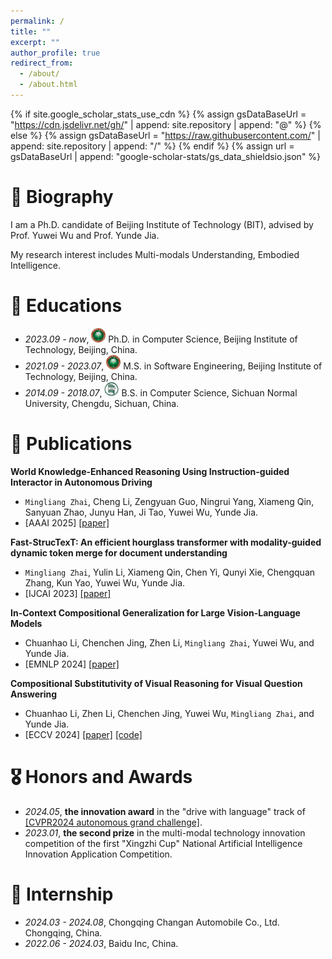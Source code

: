 ```yaml
---
permalink: /
title: ""
excerpt: ""
author_profile: true
redirect_from: 
  - /about/
  - /about.html
---
```


{% if site.google_scholar_stats_use_cdn %}
{% assign gsDataBaseUrl = "https://cdn.jsdelivr.net/gh/" | append: site.repository | append: "@" %}
{% else %}
{% assign gsDataBaseUrl = "https://raw.githubusercontent.com/" | append: site.repository | append: "/" %}
{% endif %}
{% assign url = gsDataBaseUrl | append: "google-scholar-stats/gs_data_shieldsio.json" %}

<span class='anchor' id='-biography'></span>
# 📜 Biography
I am a Ph.D. candidate of Beijing Institute of Technology (BIT), advised by Prof. Yuwei Wu and Prof. Yunde Jia.

My research interest includes Multi-modals Understanding, Embodied Intelligence. 

<span class='anchor' id='-educations'></span>
# 📖 Educations
- *2023.09 - now*, <a href="https://www.bit.edu.cn/"><img class="png" src="/images/BIT_logo.png" width="23pt"></a> Ph.D. in Computer Science, Beijing Institute of Technology, Beijing, China. 
- *2021.09 - 2023.07*, <a href="https://www.bit.edu.cn/"><img class="png" src="/images/BIT_logo.png" width="23pt"></a> M.S. in Software Engineering, Beijing Institute of Technology, Beijing, China.
- *2014.09 - 2018.07*, <a href="https://www.sicnu.edu.cn/"><img class="png" src="/images/SNU_logo.png" width="23pt"></a> B.S. in Computer Science, Sichuan Normal University, Chengdu, Sichuan, China.

<span class='anchor' id='-publications'></span>
# 📝 Publications 
**World Knowledge-Enhanced Reasoning Using Instruction-guided Interactor in Autonomous Driving**
- `Mingliang Zhai`, Cheng Li, Zengyuan Guo, Ningrui Yang, Xiameng Qin, Sanyuan Zhao, Junyu Han, Ji Tao, Yuwei Wu, Yunde Jia.
- [AAAI 2025] [[paper]](https://arxiv.org/pdf/2412.06324)

**Fast-StrucTexT: An efficient hourglass transformer with modality-guided dynamic token merge for document understanding**
- `Mingliang Zhai`, Yulin Li, Xiameng Qin, Chen Yi, Qunyi Xie, Chengquan Zhang, Kun Yao, Yuwei Wu, Yunde Jia.
- [IJCAI 2023] [[paper]](https://www.ijcai.org/proceedings/2023/0585.pdf) 

**In-Context Compositional Generalization for Large Vision-Language Models**
- Chuanhao Li, Chenchen Jing, Zhen Li, `Mingliang Zhai`, Yuwei Wu, and Yunde Jia.
- [EMNLP 2024] [[paper]](https://aclanthology.org/2024.emnlp-main.996.pdf)

**Compositional Substitutivity of Visual Reasoning for Visual Question Answering**
- Chuanhao Li, Zhen Li, Chenchen Jing, Yuwei Wu, `Mingliang Zhai`, and Yunde Jia.
- [ECCV 2024] [[paper]](https://www.ecva.net/papers/eccv_2024/papers_ECCV/papers/06434.pdf) [[code]](https://github.com/NeverMoreLCH/CG-SPS)

<span class='anchor' id='-awards'></span>
# 🎖 Honors and Awards
- *2024.05*, **the innovation award** in the "drive with language" track of [[CVPR2024 autonomous grand challenge]](https://opendrivelab.com/challenge2024/).
- *2023.01*, **the second prize** in the multi-modal technology innovation competition of the first "Xingzhi Cup" National Artificial Intelligence Innovation Application Competition.

<span class='anchor' id='-internships'></span>
# 💼 Internship
- *2024.03 - 2024.08*, Chongqing Changan Automobile Co., Ltd. Chongqing, China.
- *2022.06 - 2024.03*, Baidu Inc, China.

